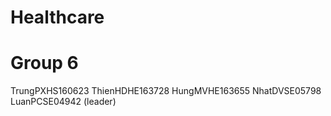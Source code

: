 # Healthcare
# Group 6
TrungPXHS160623
ThienHDHE163728
HungMVHE163655
NhatDVSE05798
LuanPCSE04942 (leader)

